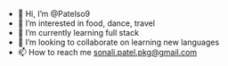 - 👋 Hi, I’m @Patelso9
- 👀 I’m interested in food, dance, travel
- 🌱 I’m currently learning full stack 
- 💞️ I’m looking to collaborate on learning new languages
- 📫 How to reach me sonali.patel.pkg@gmail.com

<!---
Patelso9/Patelso9 is a ✨ special ✨ repository because its `README.md` (this file) appears on your GitHub profile.
You can click the Preview link to take a look at your changes.
--->
